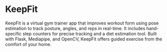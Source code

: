 # KeepFit
 KeepFit is a virtual gym trainer app that improves workout form using pose estimation to track posture, angles, and reps in real-time. It includes hand-specific step counters for precise tracking and a diet estimation tool. Built with Flask, Mediapipe, and OpenCV, KeepFit offers guided exercise from the comfort of your home.
